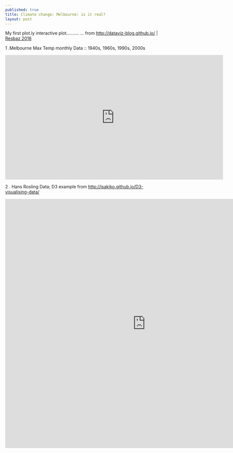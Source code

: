 ```yaml
---
published: true
title: Climate change: Melbourne: is it real?
layout: post
---
```

My first plot.ly interactive plot..........
... from <a href="http://dataviz-blog.github.io">http://dataviz-blog.github.io/</a> | <a href="http://melbourne.resbaz.edu.au/ResBaz2016">Resbaz 2016</a>

1 .Melbourne Max Temp monthly Data :: 1940s, 1960s, 1990s, 2000s

<iframe width="700" height="400" frameborder="0" scrolling="no" src="https://plot.ly/~areff20000/1.embed"></iframe>

2 . Hans Rosling Data; D3 example
from <a href="http://isakiko.github.io/D3-visualising-data/">http://isakiko.github.io/D3-visualising-data/</a>
<iframe width="900" height="800" frameborder="0" scrolling="no" src="http://areff2000.github.io/d3-bubble-plot/d3-plot/"></iframe>